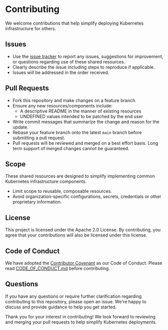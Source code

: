 # Contributing

We welcome contributions that help simplify deploying Kubernetes infrastructure for others.

## Issues

- Use the [issue tracker](https://github.com/OpenGov/kustomize-bases/issues) to report any issues, suggestions for improvement, or questions regarding use of these shared resources.
- Clearly describe the issue including steps to reproduce if applicable.
- Issues will be addressed in the order received.

## Pull Requests

- Fork this repository and make changes on a feature branch.
- Ensure any new resources/components include:
  - A descriptive README in the manner of existing resources
  - UNDEFINED values intended to be patched by the end user
- Write commit messages that summarize the change and reason for the update.
- Rebase your feature branch onto the latest `main` branch before submitting a pull request.
- Pull requests will be reviewed and merged on a best effort basis. Long term support of merged changes cannot be guaranteed.

## Scope

These shared resources are designed to simplify implementing common Kubernetes infrastructure components.

- Limit scope to reusable, composable resources.
- Avoid organization-specific configurations, secrets, credentials or other proprietary information.

## License

This project is licensed under the Apache 2.0 License. By contributing, you agree that your contributions will also be licensed under this license.

## Code of Conduct

We have adopted the [Contributor Covenant](http://contributor-covenant.org) as our Code of Conduct. Please read [CODE_OF_CONDUCT.md](CODE_OF_CONDUCT.md) before contributing.

## Questions

If you have any questions or require further clarification regarding contributing to this repository, please open an issue. We're happy to discuss and provide guidance to help you get started.

Thank you for your interest in contributing! We look forward to reviewing and merging your pull requests to help simplify Kubernetes deployments.
